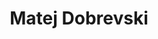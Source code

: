 ---
SICRIS: null
draft: false
fixName: matej_dobrevski
lab: Visual Cognitive Systems Laboratory
labPos: Laboratory Member
location: null
mailInfo: matej.dobrevski@fri.uni-lj.si
officeHours: null
profName: Matej Dobrevski
profTitle: Collaborator
telephoneInfo: null
title: Matej Dobrevski
---